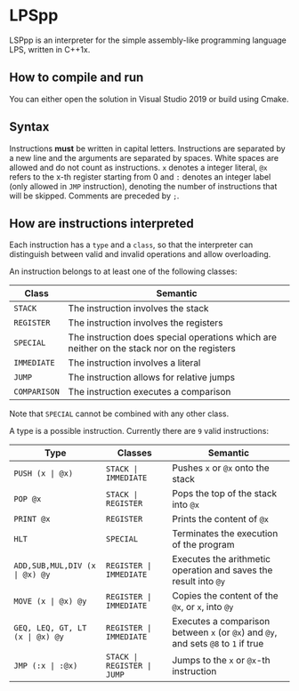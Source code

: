 # LPSpp

LSPpp is an interpreter for the simple assembly-like programming language LPS, written in C++1x.

## How to compile and run

You can either open the solution in Visual Studio 2019 or build using Cmake.

## Syntax

Instructions **must** be written in capital letters. Instructions are separated by a new line and the arguments are separated by spaces.
White spaces are allowed and do not count as instructions. `x` denotes a integer literal, `@x` refers to the x-th register starting from 0
and `:` denotes an integer label (only allowed in `JMP` instruction), denoting the number of instructions that will be skipped.
Comments are preceded by `;`.

## How are instructions interpreted

Each instruction has a `type` and a `class`, so that the interpreter can distinguish between valid and invalid operations and allow overloading.

An instruction belongs to at least one of the following classes:

|Class|Semantic|
|--|--|
|`STACK`| The instruction involves the stack|
|`REGISTER`| The instruction involves the registers|
|`SPECIAL`| The instruction does special operations which are neither on the stack nor on the registers|
|`IMMEDIATE`| The instruction involves a literal|
|`JUMP`|The instruction allows for relative jumps|
|`COMPARISON`|The instruction executes a comparison|

Note that `SPECIAL` cannot be combined with any other class.

A type is a possible instruction. Currently there are `9` valid instructions:

|Type|Classes|Semantic|
|--|--|---|
|`PUSH (x \| @x)`| `STACK \| IMMEDIATE`|Pushes `x` or `@x` onto the stack |
|`POP @x`|`STACK \| REGISTER`|Pops the top of the stack into `@x`|
|`PRINT @x`|`REGISTER`|Prints the content of `@x`|
|`HLT`|`SPECIAL`|Terminates the execution of the program|
|`ADD,SUB,MUL,DIV (x \| @x) @y`|`REGISTER \| IMMEDIATE`|Executes the arithmetic operation and saves the result into `@y`|
|`MOVE (x \| @x) @y`|`REGISTER \| IMMEDIATE`| Copies the content of the `@x`, or `x`, into `@y`|
|`GEQ, LEQ, GT, LT (x \| @x) @y`| `REGISTER \| IMMEDIATE`| Executes a comparison between `x` (or `@x`) and `@y`, and sets `@8` to `1` if true|
|`JMP (:x \| :@x)`|`STACK \| REGISTER \| JUMP`|Jumps to the `x` or `@x`-th instruction|